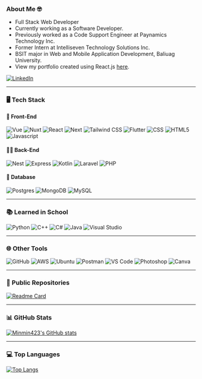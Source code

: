 ### About Me 🤓

- Full Stack Web Developer
- Currently working as a Software Developer.
- Previously worked as a Code Support Engineer at Paynamics Technology Inc.
- Former Intern at Intelliseven Technology Solutions Inc.
- BSIT major in Web and Mobile Application Development, Baliuag University.
- View my portfolio created using React.js <a href="https://minmin423.github.io/portfolio" target="_blank">here</a>.

<a href="https://ph.linkedin.com/in/michael-angelo-dela-cruz-79b868281" target="_blank">
  <img alt="LinkedIn" src="https://img.shields.io/badge/LinkedIn-0A66C2?logo=linkedin&logoColor=fff&style=for-the-badge"/>
</a>

---

### 🖥 Tech Stack

#### 🎨 Front-End
<p>
  <img alt="Vue" src="https://img.shields.io/badge/Vue.js-35495E?style=for-the-badge&logo=vue.js&logoColor=4FC08D" />
  <img alt="Nuxt" src="https://img.shields.io/badge/Nuxt.js-00DC82?logo=nuxtdotjs&logoColor=fff&style=for-the-badge" />
  <img alt="React" src="https://img.shields.io/badge/React.js-20232A?style=for-the-badge&logo=react&logoColor=61DAFB" />
  <img alt="Next" src="https://img.shields.io/badge/Next.js-000?logo=nextdotjs&logoColor=fff&style=for-the-badge" />
  <img alt="Tailwind CSS" src="https://img.shields.io/badge/Tailwind_CSS-38B2AC?style=for-the-badge&logo=tailwind-css&logoColor=white" /> 
  <img alt="Flutter" src="https://img.shields.io/badge/Flutter-02569B?style=for-the-badge&logo=flutter&logoColor=white" />
  <img alt="CSS" src="https://img.shields.io/badge/CSS-639?logo=css&logoColor=fff&style=for-the-badge" />
  <img alt="HTML5" src="https://img.shields.io/badge/HTML5-E34F26?style=for-the-badge&logo=html5&logoColor=white" />
  <img alt="Javascript" src="https://img.shields.io/badge/JavaScript-323330?style=for-the-badge&logo=javascript&logoColor=F7DF1E" />
</p>

#### 👨‍💻 Back-End
<p>
  <img alt="Nest" src="https://img.shields.io/badge/Nest.js-%23E0234E.svg?logo=nestjs&logoColor=white&style=for-the-badge" />
  <img alt="Express" src="https://img.shields.io/badge/Express.js-000?logo=express&logoColor=fff&style=for-the-badge" />
  <img alt="Kotlin" src="https://img.shields.io/badge/Kotlin-%237F52FF.svg?logo=kotlin&logoColor=white&style=for-the-badge" />
  <img alt="Laravel" src="https://img.shields.io/badge/Laravel-FF2D20?style=for-the-badge&logo=laravel&logoColor=white" />
  <img alt="PHP" src="https://img.shields.io/badge/PHP-777BB4?style=for-the-badge&logo=php&logoColor=white" />
</p>

#### 💾 Database
<p>
  <img alt="Postgres" src="https://img.shields.io/badge/Postgres-%23316192.svg?logo=postgresql&logoColor=white&style=for-the-badge" />
  <img alt="MongoDB" src="https://img.shields.io/badge/MongoDB-4EA94B?style=for-the-badge&logo=mongodb&logoColor=white" />
  <img alt="MySQL" src="https://img.shields.io/badge/MySQL-00000F?style=for-the-badge&logo=mysql&logoColor=white" />
</p>

---

### 📚 Learned in School
<p>
  <img alt="Python" src="https://img.shields.io/badge/Python-14354C?style=for-the-badge&logo=python&logoColor=white" />
  <img alt="C++" src="https://img.shields.io/badge/C%2B%2B-00599C?style=for-the-badge&logo=c%2B%2B&logoColor=white" />
  <img alt="C#" src="https://img.shields.io/badge/C%23-239120?style=for-the-badge&logo=c-sharp&logoColor=white" />
  <img alt="Java" src="https://img.shields.io/badge/Java-ED8B00?style=for-the-badge&logo=openjdk&logoColor=white" />
  <img alt="Visual Studio" src="https://custom-icon-badges.demolab.com/badge/Visual%20Studio-5C2D91.svg?&logo=visualstudio&logoColor=white&style=for-the-badge" />
</p>

---

### 🌐 Other Tools

<p>
  <img alt="GitHub" src="https://img.shields.io/badge/GitHub-%23121011.svg?logo=github&logoColor=white&style=for-the-badge" />
  <img alt="AWS" src="https://img.shields.io/badge/AWS-%23FF9900.svg?style=for-the-badge&logo=amazon-aws&logoColor=white" />
  <img alt="Ubuntu" src="https://img.shields.io/badge/Ubuntu-E95420?style=for-the-badge&logo=ubuntu&logoColor=white" />
  <img alt="Postman" src="https://img.shields.io/badge/Postman-F6BB43?style=for-the-badge&logo=Postman&logoColor=white" />
  <img alt="VS Code" src="https://img.shields.io/badge/Visual_Studio_Code-0078D4?style=for-the-badge&logo=visual%20studio%20code&logoColor=white" />
  <img alt="Photoshop" src="https://img.shields.io/badge/Adobe%20Photoshop-31A8FF?style=for-the-badge&logo=Adobe%20Photoshop&logoColor=black" />
  <img alt="Canva" src="https://img.shields.io/badge/Canva-%2300C4CC.svg?&style=for-the-badge&logo=Canva&logoColor=white" />
</p>

---

### 📙 Public Repositories

[![Readme Card](https://github-readme-stats.vercel.app/api/pin/?username=minmin423&repo=portfolio&theme=nord)](https://github.com/minmin423/portfolio)

---

### 📊 GitHub Stats

[![Minmin423's GitHub stats](https://github-readme-stats.vercel.app/api?username=minmin423&theme=nord)](https://github.com/minmin423/)

---

### 💻 Top Languages

[![Top Langs](https://github-readme-stats.vercel.app/api/top-langs/?username=minmin423&theme=nord)](https://github.com/minmin423/)
